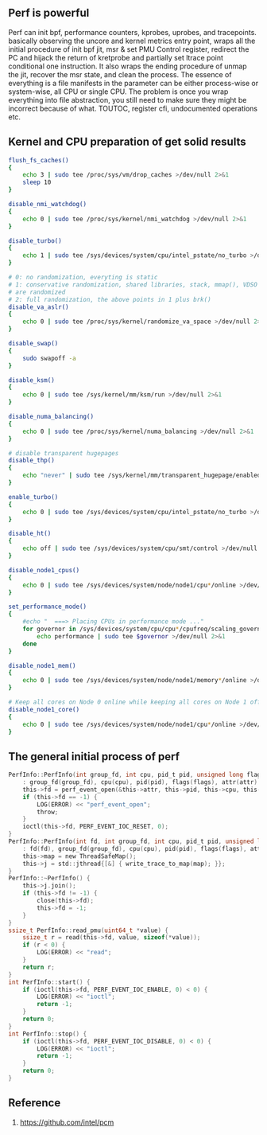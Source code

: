 ## Perf is powerful
Perf can init bpf, performance counters, kprobes, uprobes, and tracepoints. basically observing the uncore and kernel metrics entry point, wraps all the initial procedure of init bpf jit, msr & set PMU Control register, redirect the PC and hijack the return of kretprobe and partially set ltrace point conditional one instruction. It also wraps the ending procedure of unmap the jit, recover the msr state, and clean the process. The essence of everything is a file manifests in the parameter can be either process-wise or system-wise, all CPU or single CPU. The problem is once you wrap everything into file abstraction, you still need to make sure they might be incorrect because of what. TOUTOC, register cfi, undocumented operations etc.

## Kernel and CPU preparation of get solid results
```bash
flush_fs_caches()
{
    echo 3 | sudo tee /proc/sys/vm/drop_caches >/dev/null 2>&1
    sleep 10
}

disable_nmi_watchdog()
{
    echo 0 | sudo tee /proc/sys/kernel/nmi_watchdog >/dev/null 2>&1
}

disable_turbo()
{
    echo 1 | sudo tee /sys/devices/system/cpu/intel_pstate/no_turbo >/dev/null 2>&1
}

# 0: no randomization, everyting is static
# 1: conservative randomization, shared libraries, stack, mmap(), VDSO and heap
# are randomized
# 2: full randomization, the above points in 1 plus brk()
disable_va_aslr()
{
    echo 0 | sudo tee /proc/sys/kernel/randomize_va_space >/dev/null 2>&1
}

disable_swap()
{
    sudo swapoff -a
}

disable_ksm()
{
    echo 0 | sudo tee /sys/kernel/mm/ksm/run >/dev/null 2>&1
}

disable_numa_balancing()
{
    echo 0 | sudo tee /proc/sys/kernel/numa_balancing >/dev/null 2>&1
}

# disable transparent hugepages
disable_thp()
{
    echo "never" | sudo tee /sys/kernel/mm/transparent_hugepage/enabled >/dev/null 2>&1
}

enable_turbo()
{
    echo 0 | sudo tee /sys/devices/system/cpu/intel_pstate/no_turbo >/dev/null 2>&1
}

disable_ht()
{
    echo off | sudo tee /sys/devices/system/cpu/smt/control >/dev/null 2>&1
}

disable_node1_cpus()
{
    echo 0 | sudo tee /sys/devices/system/node/node1/cpu*/online >/dev/null 2>&1
}

set_performance_mode()
{
    #echo "  ===> Placing CPUs in performance mode ..."
    for governor in /sys/devices/system/cpu/cpu*/cpufreq/scaling_governor; do
        echo performance | sudo tee $governor >/dev/null 2>&1
    done
}

disable_node1_mem()
{
    echo 0 | sudo tee /sys/devices/system/node/node1/memory*/online >/dev/null 2>&1
}

# Keep all cores on Node 0 online while keeping all cores on Node 1 offline
disable_node1_core()
{
    echo 0 | sudo tee /sys/devices/system/node/node1/cpu*/online >/dev/null 2>&1
}
```

## The general initial process of perf

```c
PerfInfo::PerfInfo(int group_fd, int cpu, pid_t pid, unsigned long flags, struct perf_event_attr attr)
    : group_fd(group_fd), cpu(cpu), pid(pid), flags(flags), attr(attr) {
    this->fd = perf_event_open(&this->attr, this->pid, this->cpu, this->group_fd, this->flags);
    if (this->fd == -1) {
        LOG(ERROR) << "perf_event_open";
        throw;
    }
    ioctl(this->fd, PERF_EVENT_IOC_RESET, 0);
}
PerfInfo::PerfInfo(int fd, int group_fd, int cpu, pid_t pid, unsigned long flags, struct perf_event_attr attr)
    : fd(fd), group_fd(group_fd), cpu(cpu), pid(pid), flags(flags), attr(attr) {
    this->map = new ThreadSafeMap();
    this->j = std::jthread{[&] { write_trace_to_map(map); }};
}
PerfInfo::~PerfInfo() {
    this->j.join();
    if (this->fd != -1) {
        close(this->fd);
        this->fd = -1;
    }
}
ssize_t PerfInfo::read_pmu(uint64_t *value) {
    ssize_t r = read(this->fd, value, sizeof(*value));
    if (r < 0) {
        LOG(ERROR) << "read";
    }
    return r;
}
int PerfInfo::start() {
    if (ioctl(this->fd, PERF_EVENT_IOC_ENABLE, 0) < 0) {
        LOG(ERROR) << "ioctl";
        return -1;
    }
    return 0;
}
int PerfInfo::stop() {
    if (ioctl(this->fd, PERF_EVENT_IOC_DISABLE, 0) < 0) {
        LOG(ERROR) << "ioctl";
        return -1;
    }
    return 0;
}
```

## Reference
1. https://github.com/intel/pcm